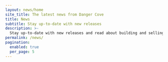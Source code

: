 ```yaml
---
layout: news/home
site_title: The latest news from Danger Cove
title: News
subtitle: Stay up-to-date with new releases
description: >-
  Stay up-to-date with new releases and read about building and selling apps.
permalink: /news/
pagination:
  enabled: true
  per_page: 5
---
```

